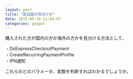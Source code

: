 ```yaml
---
layout: post
title: "配送国の見分け方"
date: 2015-05-18 11:04:07
categories: paypal
---
```

<p>購入された方が国内の方か海外の方かを見分ける方法として、</p>

<p>・DoExpressCheckoutPayment<br>
・CreateRecurringPaymentProfile<br>
・IPN通知</p>

<p>これらのどのパラメータ、変数を判断すればわかるでしょうか。</p>

